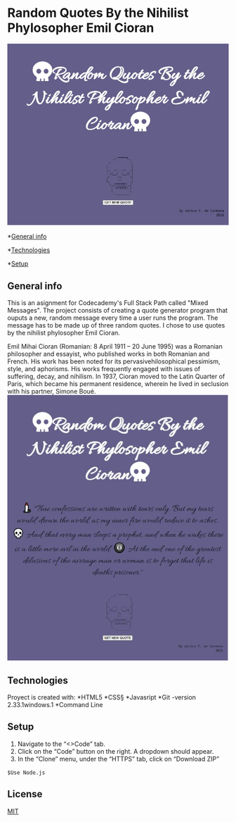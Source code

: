 # Random Quotes By the Nihilist Phylosopher **Emil Cioran**

![Quote Machine 1](https://github.com/new-media-art/random-quote-generator/blob/master/images/emil-cioran1.JPG)


*[General info](#general-info)

*[Technologies](#technologies)

*[Setup](#setup)

## General info
This is an asignment for Codecademy's Full Stack Path  called "Mixed Messages".  The project consists of creating a quote generator program that ouputs a new, random message every time a user runs the program.  The message has to be made up of three random quotes.  I chose to use quotes by the nihilist phylosopher Emil Cioran.

Emil Mihai Cioran (Romanian: 8 April 1911 – 20 June 1995) was a Romanian philosopher and essayist, who published works in both Romanian and French. His work has been noted for its pervasivehilosophical pessimism, style, and aphorisms. His works frequently engaged with issues of suffering, decay, and nihilism. In 1937, Cioran moved to the Latin Quarter of Paris, which became his permanent residence, wherein he lived in seclusion with his partner, Simone Boué.
![Quote Machine 2](https://github.com/new-media-art/random-quote-generator/blob/master/images/emil-cioran2.JPG)

## Technologies
Proyect is created with:
*HTML5
*CSS§
*Javasript
*Git -version 2.33.1windows.1
*Command Line

## Setup
1. Navigate to the “<>Code” tab.
2. Click on the “Code” button on the right. A dropdown should appear.
3. In the “Clone” menu, under the “HTTPS” tab, click on “Download ZIP”

```
$Use Node.js 
```

## License
[MIT](https://choosealicense.com/licenses/mit/)
